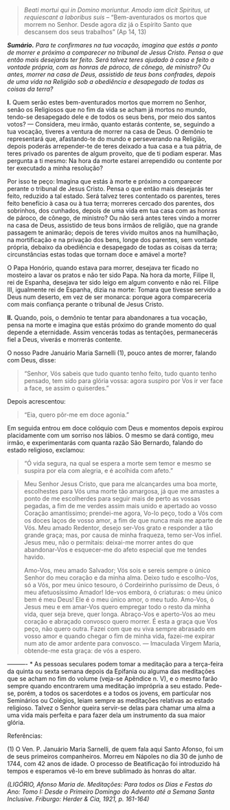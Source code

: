 > *Beati mortui qui in Domino moriuntur. Amodo iam dicit Spiritus, ut requiescant a laboribus suis* – “Bem-aventurados os mortos que morrem no Senhor. Desde agora diz já o Espírito Santo que descansem dos seus trabalhos” (Ap 14, 13)

***Sumário.** Para te confirmares na tua vocação, imagina que estás a ponto de morrer e próximo a comparecer no tribunal de Jesus Cristo. Pensa o que então mais desejarás ter feito. Será talvez teres ajudado à casa e feito a vontade própria, com as honras de pároco, de cônego, de ministro? Ou antes, morrer na casa de Deus, assistido de teus bons confrades, depois de uma vida na Religião sob a obediência e desapegado de todas as coisas da terra?*

**I.** Quem serão estes bem-aventurados mortos que morrem no Senhor, senão os Religiosos que no fim da vida se acham já mortos no mundo, tendo-se desapegado dele e de todos os seus bens, por meio dos santos votos? — Considera, meu irmão, quanto estarás contente, se, seguindo a tua vocação, tiveres a ventura de morrer na casa de Deus. O demônio te representará que, afastando-te do mundo e perseverando na Religião, depois poderás arrepender-te de teres deixado a tua casa e a tua pátria, de teres privado os parentes de algum proveito, que de ti podiam esperar. Mas pergunta a ti mesmo: Na hora da morte estarei arrependido ou contente por ter executado a minha resolução?

Por isso te peço: Imagina que estás à morte e próximo a comparecer perante o tribunal de Jesus Cristo. Pensa o que então mais desejarás ter feito, reduzido a tal estado. Será talvez teres contentado os parentes, teres feito benefício à casa ou à tua terra; morreres cercado dos parentes, dos sobrinhos, dos cunhados, depois de uma vida em tua casa com as honras de pároco, de cônego, de ministro? Ou não será antes teres vindo a morrer na casa de Deus, assistido de teus bons irmãos de religião, que na grande passagem te animarão; depois de teres vivido muitos anos na humilhação, na mortificação e na privação dos bens, longe dos parentes, sem vontade própria, debaixo da obediência e desapegado de todas as coisas da terra; circunstâncias estas todas que tornam doce e amável a morte?

O Papa Honório, quando estava para morrer, desejava ter ficado no mosteiro a lavar os pratos e não ter sido Papa. Na hora da morte, Filipe II, rei de Espanha, desejava ter sido leigo em algum convento e não rei. Filipe III, igualmente rei de Espanha, dizia na morte: Tomara que tivesse servido a Deus num deserto, em vez de ser monarca: porque agora compareceria com mais confiança perante o tribunal de Jesus Cristo.

**II.** Quando, pois, o demônio te tentar para abandonares a tua vocação, pensa na morte e imagina que estás próximo do grande momento do qual depende a eternidade. Assim vencerás todas as tentações, permanecerás fiel a Deus, viverás e morrerás contente.

O nosso Padre Januário Maria Sarnelli (1), pouco antes de morrer, falando com Deus, disse:

> “Senhor, Vós sabeis que tudo quanto tenho feito, tudo quanto tenho pensado, tem sido para glória vossa: agora suspiro por Vos ir ver face a face, se assim o quiserdes.”

Depois acrescentou:

> “Eia, quero pôr-me em doce agonia.”

Em seguida entrou em doce colóquio com Deus e momentos depois expirou placidamente com um sorriso nos lábios. O mesmo se dará contigo, meu irmão, e experimentarás com quanta razão São Bernardo, falando do estado religioso, exclamou:

> “Ó vida segura, na qual se espera a morte sem temor e mesmo se suspira por ela com alegria, e é acolhida com afeto.”

> Meu Senhor Jesus Cristo, que para me alcançardes uma boa morte, escolhestes para Vós uma morte tão amargosa, já que me amastes a ponto de me escolherdes para seguir mais de perto as vossas pegadas, a fim de me verdes assim mais unido e apertado ao vosso Coração amantíssimo; prendei-me agora, Vo-lo peço, todo a Vós com os doces laços de vosso amor, a fim de que nunca mais me aparte de Vós. Meu amado Redentor, desejo ser-Vos grato e responder a tão grande graça; mas, por causa de minha fraqueza, temo ser-Vos infiel. Jesus meu, não o permitais: deixai-me morrer antes do que abandonar-Vos e esquecer-me do afeto especial que me tendes havido.
>
> Amo-Vos, meu amado Salvador; Vós sois e sereis sempre o único Senhor do meu coração e da minha alma. Deixo tudo e escolho-Vos, só a Vós, por meu único tesouro, ó Cordeirinho puríssimo de Deus, ó meu afetuosíssimo Amador! Ide-vos embora, ó criaturas: o meu único bem é meu Deus! Ele é o meu único amor, o meu tudo. Amo-Vos, ó Jesus meu e em amar-Vos quero empregar todo o resto da minha vida, quer seja breve, quer longa. Abraço-Vos e aperto-Vos ao meu coração e abraçado convosco quero morrer. É esta a graça que Vos peço, não quero outra. Fazei com que eu viva sempre abrasado em vosso amor e quando chegar o fim de minha vida, fazei-me expirar num ato de amor ardente para convosco. — Imaculada Virgem Maria, obtende-me esta graça: de vós a espero.

———- \* As pessoas seculares podem tomar a meditação para a terça-feira da quinta ou sexta semana depois da Epifania ou alguma das meditações que se acham no fim do volume (veja-se Apêndice n. V), e o mesmo farão sempre quando encontrarem uma meditação imprópria a seu estado. Pede-se, porém, a todos os sacerdotes e a todos os jovens, em particular nos Seminários ou Colégios, leiam sempre as meditações relativas ao estado religioso. Talvez o Senhor queira servir-se delas para chamar uma alma a uma vida mais perfeita e para fazer dela um instrumento da sua maior glória.

Referências:

\(1\) O Ven. P. Januário Maria Sarnelli, de quem fala aqui Santo Afonso, foi um de seus primeiros companheiros. Morreu em Nápoles no dia 30 de junho de 1744, com 42 anos de idade. O processo de Beatificação foi introduzido há tempos e esperamos vê-lo em breve sublimado às honras do altar.

*(LIGÓRIO, Afonso Maria de. Meditações: Para todos os Dias e Festas do Ano: Tomo I: Desde o Primeiro Domingo do Advento até a Semana Santa Inclusive. Friburgo: Herder & Cia, 1921, p. 161-164)*
